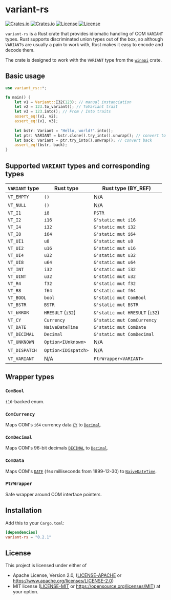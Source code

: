 # variant-rs

[![Crates.io](https://img.shields.io/crates/v/variant-rs)](https://crates.io/crates/variant-rs)
[![Crates.io](https://img.shields.io/crates/d/variant-rs)](https://crates.io/crates/variant-rs)
[![License](https://img.shields.io/badge/license-Apache%202.0-blue)](https://github.com/zdimension/variant-rs/blob/master/LICENSE-APACHE)
[![License](https://img.shields.io/badge/license-MIT-blue)](https://github.com/zdimension/variant-rs/blob/master/LICENSE-MIT)

`variant-rs` is a Rust crate that provides idiomatic handling of COM `VARIANT` types. Rust supports discriminated
union types out of the box, so although `VARIANT`s are usually a pain to work with, Rust makes it easy to encode and
decode them.

The crate is designed to work with the `VARIANT` type from the [`winapi`](https://crates.io/crates/winapi) crate.

## Basic usage
```rust
use variant_rs::*;

fn main() {
    let v1 = Variant::I32(123); // manual instanciation
    let v2 = 123.to_variant(); // ToVariant trait
    let v3 = 123.into(); // From / Into traits
    assert_eq!(v1, v2);
    assert_eq!(v1, v3);
  
    let bstr: Variant = "Hello, world!".into();
    let ptr: VARIANT = bstr.clone().try_into().unwrap(); // convert to COM VARIANT
    let back: Variant = ptr.try_into().unwrap(); // convert back
    assert_eq!(bstr, back);
}
```

## Supported `VARIANT` types and corresponding types
| `VARIANT` type | Rust type           | Rust type (BY_REF)             |
|----------------|---------------------|--------------------------------|
| `VT_EMPTY`     | `()`                | N/A                            |
| `VT_NULL`      | `()`                | N/A                            |
| `VT_I1`        | `i8`                | `PSTR`                         |
| `VT_I2`        | `i16`               | `&'static mut i16`             |
| `VT_I4`        | `i32`               | `&'static mut i32`             |
| `VT_I8`        | `i64`               | `&'static mut i64`             |
| `VT_UI1`       | `u8`                | `&'static mut u8`              |
| `VT_UI2`       | `u16`               | `&'static mut u16`             |
| `VT_UI4`       | `u32`               | `&'static mut u32`             |
| `VT_UI8`       | `u64`               | `&'static mut u64`             |
| `VT_INT`       | `i32`               | `&'static mut i32`             |
| `VT_UINT`      | `u32`               | `&'static mut u32`             |
| `VT_R4`        | `f32`               | `&'static mut f32`             |
| `VT_R8`        | `f64`               | `&'static mut f64`             |
| `VT_BOOL`      | `bool`              | `&'static mut ComBool`         |
| `VT_BSTR`      | `BSTR`              | `&'static mut BSTR`            |
| `VT_ERROR`     | `HRESULT` (`i32`)   | `&'static mut HRESULT` (`i32`) |
| `VT_CY`        | `Currency`          | `&'static mut ComCurrency`     |
| `VT_DATE`      | `NaiveDateTime`     | `&'static mut ComDate`         |
| `VT_DECIMAL`   | `Decimal`           | `&'static mut ComDecimal`      |
| `VT_UNKNOWN`   | `Option<IUnknown>`  | N/A                            |
| `VT_DISPATCH`  | `Option<IDispatch>` | N/A                            |
| `VT_VARIANT`   | N/A                 | `PtrWrapper<VARIANT>`          |

## Wrapper types

### `ComBool`
`i16`-backed enum.

### `ComCurrency`
Maps COM's `i64` currency data [`CY`](https://docs.microsoft.com/en-us/windows/win32/api/wtypes/ns-wtypes-cy-r1) to [`Decimal`](https://docs.rs/rust_decimal/latest/rust_decimal/struct.Decimal.html).

### `ComDecimal`
Maps COM's 96-bit decimals [`DECIMAL`](https://docs.microsoft.com/en-us/windows/win32/api/wtypes/ns-wtypes-decimal-r1) to [`Decimal`](https://docs.rs/rust_decimal/latest/rust_decimal/struct.Decimal.html).

### `ComData`
Maps COM's [`DATE`](https://docs.microsoft.com/en-us/cpp/atl-mfc-shared/date-type?view=msvc-170) (`f64` milliseconds from 1899-12-30) to [`NaiveDateTime`](https://docs.rs/chrono/latest/chrono/naive/struct.NaiveDateTime.html).

### `PtrWrapper`
Safe wrapper around COM interface pointers.

## Installation
Add this to your `Cargo.toml`:
```toml
[dependencies]
variant-rs = "0.2.1"
```

## License
This project is licensed under either of
* Apache License, Version 2.0, ([LICENSE-APACHE](LICENSE-APACHE) or
  <https://www.apache.org/licenses/LICENSE-2.0>)
* MIT license ([LICENSE-MIT](LICENSE-MIT) or
  <https://opensource.org/licenses/MIT>)
  at your option.